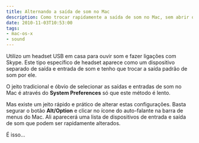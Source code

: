 ```yaml
---
title: Alternando a saída de som no Mac
description: Como trocar rapidamente a saída de som no Mac, sem abrir o System Preferences
date: 2010-11-03T10:53:00
tags:
- mac-os-x
- sound
---
```


Utilizo um headset USB em casa para ouvir som e fazer ligações com Skype. Este tipo específico de headset
aparece como um dispositivo separado de saída e entrada de som e tenho que trocar a saída padrão de som por ele.

<!--more-->

O jeito tradicional e óbvio de selecionar as saídas e entradas de som no Mac é através do __System Preferences__  só 
que este método é lento.

Mas existe um jeito rápido e prático de alterar estas configurações. Basta segurar o botão __Alt/Option__ e clicar no 
ícone do auto-falante na barra de menus do Mac. Ali aparecerá uma lista de dispositivos de entrada e saída de som que 
podem ser rapidamente alterados.

É isso...
